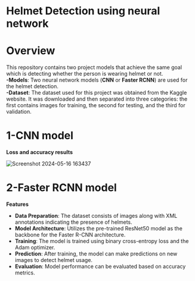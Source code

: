 # Helmet Detection using neural network
# Overview
This repository contains two project models that achieve the same goal which is detecting whether the person is wearing helmet or not.<br>
**-Models**: Two neural network models (**CNN** or **Faster RCNN**) are used for the helmet detection.<br>
**-Dataset**: The dataset used for this project was obtained from the Kaggle website. It was downloaded and then separated into three categories: the first contains images for training, the second for testing, and the third for validation.
# 1-CNN model
**Loss and accuracy results**

![Screenshot 2024-05-16 163437](https://github.com/mazen4bs/Deep-learning-helmet-classification/assets/128807230/b570690d-c9ef-4b94-a7bf-c4dd8f72d586)
# 2-Faster RCNN model
**Features**
*   **Data Preparation**: The dataset consists of images along with XML annotations indicating the presence of helmets.
*   **Model Architecture**: Utilizes the pre-trained ResNet50 model as the backbone for the Faster R-CNN architecture.
*   **Training**: The model is trained using binary cross-entropy loss and the Adam optimizer.
*   **Prediction**: After training, the model can make predictions on new images to detect helmet usage.
*   **Evaluation**: Model performance can be evaluated based on accuracy metrics.
